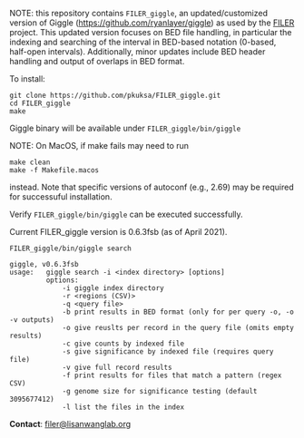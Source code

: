 NOTE: this repository contains `FILER_giggle`, an updated/customized version of Giggle (https://github.com/ryanlayer/giggle) as used by the [FILER](https://lisanwanglab.org/FILER) project. This updated version focuses on BED file handling, in particular the indexing and searching of the interval in BED-based notation (0-based, half-open intervals).
Additionally, minor updates include BED header handling and output of overlaps in BED format.

To install:
 
```
git clone https://github.com/pkuksa/FILER_giggle.git
cd FILER_giggle
make
```
Giggle binary will be available under `FILER_giggle/bin/giggle`

NOTE: On MacOS, if make fails may need to run
```
make clean
make -f Makefile.macos
```
instead. Note that specific versions of autoconf (e.g., 2.69) may be required for successuful installation.

Verify `FILER_giggle/bin/giggle` can be executed successfully.

Current FILER_giggle version is 0.6.3fsb (as of April 2021).

```
FILER_giggle/bin/giggle search

giggle, v0.6.3fsb
usage:   giggle search -i <index directory> [options]
         options:
             -i giggle index directory
             -r <regions (CSV)>
             -q <query file>
             -b print results in BED format (only for per query -o, -o -v outputs)
             -o give reuslts per record in the query file (omits empty results)
             -c give counts by indexed file
             -s give significance by indexed file (requires query file)
             -v give full record results
             -f print results for files that match a pattern (regex CSV)
             -g genome size for significance testing (default 3095677412)
             -l list the files in the index

```

**Contact**: [filer@lisanwanglab.org](mailto:filer@lisanwanglab.org)
